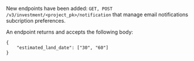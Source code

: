 New endpoints have been added: `GET, POST /v3/investment/<project_pk>/notification` that manage email notifications subcription preferences.

An endpoint returns and accepts the following body:

```
{
    "estimated_land_date": ["30", "60"]
}
```

